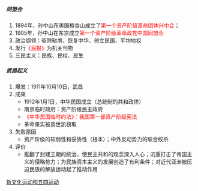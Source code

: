 ##### 同盟会

1. 1894年，孙中山在美国檀香山成立了<font color=red>第一个资产阶级革命团体兴中会</font>；
2. 1905年，孙中山在东京成立<font color=red>第一个资产阶级革命政党中国同盟会</font>
3. 政治纲领：驱除鞑虏，恢复中华、创立民国、平均地权
4. 发行<font color=red>《民报》</font>为机关刊物
5. 三民主义：民族、民权、民生

##### 武昌起义

1. 爆发：1911年10月10日，武昌
2. 成果
   - 1912年1月1日，中华民国成立（总统制的共和政体）
   - 南京临时政府：资产阶级民主政府
   - <font color=red>《中华民国临时约法》：我国第一部资产阶级宪法</font>
   - 革命果实被袁世凯窃取
3. 失败原因
   - 资产阶级的软弱性和妥协性（根本）；中外反动势力的联合绞杀
4. 评价
   - 推翻了封建王朝的统治，使民主共和的观念深入人心；沉重打击了帝国主义的侵略势力；为民族资本主义的发展创造了有利条件；对近代亚洲被压迫民族的解放运动起了推动作用

[新文化运动和五四运动](lsrw/zgjds/xwhydhwsyd/)